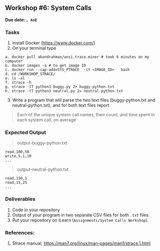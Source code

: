 ## Workshop #6: System Calls 

**Due date: `, AoE`**


### Tasks 

1. Install Docker (https://www.docker.com/)
2. On your terminal type 

```
a. docker pull akondrahman/ansi.trace.miner # took 6 minutes on my computer 
b. docker images -a # to get image ID
c. docker run --cap-add=SYS_PTRACE  -it <IMAGE_ID>   bash
d. cd /WORKSHOP_STRACE/ 
e. ls -al 
f. strace -h 
g. strace -tT python3 buggy.py 2> buggy-python.txt 
h. strace -tT python3 neutral.py 2> neutral-python.txt 	
```




3. Write a program that will parse the two text files (buggy-python.txt and neutral-python.txt), and for both text files report 

> Each of the unique system call names, their count, and time spent in each system call, on average 

### Expected Output

> output-buggy-python.txt 
```
read,100,50
write,5.1,10
...
```

> output-neutral-python.txt 
```
read,150,1
read,15,25
...
```

### Deliverables 

1. Code in your repository 
2. Output of your program in two separate CSV files for both `.txt` files. 
3. Put your repository on iLearn (`Assignments/System Calls Workshop`). 

### References: 

1. Strace manual, https://man7.org/linux/man-pages/man1/strace.1.html 